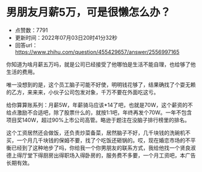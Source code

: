# 男朋友月薪5万，可是很懒怎么办？
- 点赞数：7791
- 更新时间：2022年07月03日20时41分32秒
- 回答url：https://www.zhihu.com/question/455429657/answer/2556997165
<body>
 <p data-pid="GE4YQjNl">你知道为啥月薪五万吗，就是公司已经接受了他哪怕是生活不能自理，也给够了他生活的费用。</p>
 <p data-pid="bGCACQeQ">唯一没想到的是，这个员工脑子可能不好使，明明钱花够了，结果确找了个耍无赖的乙方，来来来，小伙子公司包发对象，千万不要在外面吃这亏。</p>
 <p data-pid="TS906OnP">给你算算账系列：月薪5W，年薪骑马应该*14了吧，也就是70W，这个薪资的不给点激励不合适吧，除了股票什么的，就按1:1吧，年终再发个70W。一年不包含项目奖140W，超过90%上市公司高管。略逊于题注在没脑子排行榜里的排名。</p>
 <p data-pid="u_X-m_hp">这个工资居然还会做饭，还负责炒菜备菜，居然脑子不好，几千块钱的洗碗机不买，一个月几千块钱的保姆不要，找了个吃饭还砸锅的。哎，现在婚恋市场的不平衡已经到了这种地步了吗，你给我一个你男朋友的联系方式，我给他找一个贤良淑德上得厅堂下得厨房出得职场入得卧房的，服务费不多要，一个月工资吧，本广告长期有效。</p>
</body>